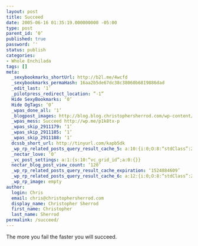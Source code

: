```yaml
---
layout: post
title: Succeed
date: 2005-06-16 01:35:19.000000000 -05:00
type: post
parent_id: ‘0’
published: true
password: ’'
status: publish
categories:
- Whole Enchilada
tags: []
meta:
  _sexybookmarks_shortUrl: http://b2l.me/4wcfd
  _sexybookmarks_permaHash: 16aa2b5de67dc38c38060b6819886dad
  _edit_last: ‘1’
  _pilotpress_redirect_location: ”-1”
  Hide SexyBookmarks: ‘0’
  Hide OgTags: ‘0’
  _wpas_done_all: ‘1’
  _blogpost_images: http://blog.blog.christophersherrod.com/wp-content/uploads/images/video1.jpg
  _wpas_mess: Succeed http://wp.me/p1k8tx-p
  _wpas_skip_2911179: ‘1’
  _wpas_skip_2911185: ‘1’
  _wpas_skip_2911188: ‘1’
  dcssb_short_url: http://tinyurl.com/kapb5dk
  _wp_rp_related_posts_query_result_cache_5: a:10:{i:0;O:8:“stdClass”:2:{s:7:“post_id”;s:4:“7173”;s:5:“score”;s:1:“0”;}i:1;O:8:“stdClass”:2:{s:7:“post_id”;s:4:“7162”;s:5:“score”;s:1:“0”;}i:2;O:8:“stdClass”:2:{s:7:“post_id”;s:4:“7097”;s:5:“score”;s:1:“0”;}i:3;O:8:“stdClass”:2:{s:7:“post_id”;s:4:“7026”;s:5:“score”;s:1:“0”;}i:4;O:8:“stdClass”:2:{s:7:“post_id”;s:4:“6997”;s:5:“score”;s:1:“0”;}i:5;O:8:“stdClass”:2:{s:7:“post_id”;s:4:“6995”;s:5:“score”;s:1:“0”;}i:6;O:8:“stdClass”:2:{s:7:“post_id”;s:4:“6993”;s:5:“score”;s:1:“0”;}i:7;O:8:“stdClass”:2:{s:7:“post_id”;s:4:“6986”;s:5:“score”;s:1:“0”;}i:8;O:8:“stdClass”:2:{s:7:“post_id”;s:4:“6939”;s:5:“score”;s:1:“0”;}i:9;O:8:“stdClass”:2:{s:7:“post_id”;s:4:“6929”;s:5:“score”;s:1:“0”;}}
  _nectar_love: ‘0’
  _vc_post_settings: a:1:{s:10:“vc_grid_id”;a:0:{}}
  nectar_blog_post_view_count: ‘120’
  _wp_rp_related_posts_query_result_cache_expiration: ‘1524884609’
  _wp_rp_related_posts_query_result_cache_6: a:12:{i:0;O:8:“stdClass”:2:{s:7:“post_id”;s:4:“4420”;s:5:“score”;s:18:“10.961346119006999”;}i:1;O:8:“stdClass”:2:{s:7:“post_id”;s:4:“3189”;s:5:“score”;s:18:“10.961346119006999”;}i:2;O:8:“stdClass”:2:{s:7:“post_id”;s:4:“3535”;s:5:“score”;s:18:“10.385981974106233”;}i:3;O:8:“stdClass”:2:{s:7:“post_id”;s:4:“1265”;s:5:“score”;s:18:“10.385981974106233”;}i:4;O:8:“stdClass”:2:{s:7:“post_id”;s:3:“744”;s:5:“score”;s:18:“10.385981974106233”;}i:5;O:8:“stdClass”:2:{s:7:“post_id”;s:4:“8477”;s:5:“score”;s:20:“0.014005610957999168”;}i:6;O:8:“stdClass”:2:{s:7:“post_id”;s:4:“8470”;s:5:“score”;s:20:“0.014005610957999168”;}i:7;O:8:“stdClass”:2:{s:7:“post_id”;s:4:“8434”;s:5:“score”;s:20:“0.014005610957999168”;}i:8;O:8:“stdClass”:2:{s:7:“post_id”;s:4:“8369”;s:5:“score”;s:20:“0.014005610957999168”;}i:9;O:8:“stdClass”:2:{s:7:“post_id”;s:4:“8368”;s:5:“score”;s:20:“0.014005610957999168”;}i:10;O:8:“stdClass”:2:{s:7:“post_id”;s:4:“8367”;s:5:“score”;s:20:“0.014005610957999168”;}i:11;O:8:“stdClass”:2:{s:7:“post_id”;s:4:“8360”;s:5:“score”;s:20:“0.014005610957999168”;}}
  _wp_rp_image: empty
author:
  login: Chris
  email: chris@christophersherrod.com
  display_name: Christopher Sherrod
  first_name: Christopher
  last_name: Sherrod
permalink: /succeed/
---
```

<p>The more you fail the faster you will succeed.</p>
